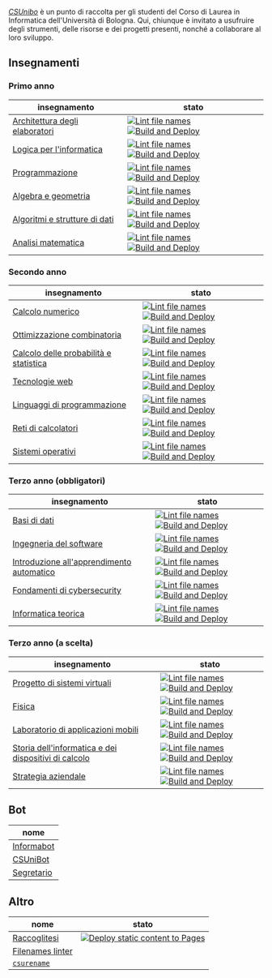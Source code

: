 [_CSUnibo_](https://csunibo.github.io) è un punto di raccolta per gli studenti
del Corso di Laurea in Informatica dell'Università di Bologna. Qui, chiunque è
invitato a usufruire degli strumenti, delle risorse e dei progetti presenti,
nonché a collaborare al loro sviluppo.

## Insegnamenti

### Primo anno

| insegnamento                                                                                | stato                                                                                                                                                                                                                                                                                                                                                                                                                                            |
| ------------------------------------------------------------------------------------------- | ------------------------------------------------------------------------------------------------------------------------------------------------------------------------------------------------------------------------------------------------------------------------------------------------------------------------------------------------------------------------------------------------------------------------------------------------ |
| [Architettura degli elaboratori](https://github.com/csunibo/architettura-degli-elaboratori) | [![Lint file names](https://github.com/csunibo/architettura-degli-elaboratori/actions/workflows/check.yml/badge.svg)](https://github.com/csunibo/architettura-degli-elaboratori/actions/workflows/check.yml) [![Build and Deploy](https://github.com/csunibo/architettura-degli-elaboratori/actions/workflows/build-and-deploy.yml/badge.svg)](https://github.com/csunibo/architettura-degli-elaboratori/actions/workflows/build-and-deploy.yml) |
| [Logica per l'informatica](https://github.com/csunibo/logica-per-informatica)               | [![Lint file names](https://github.com/csunibo/logica-per-informatica/actions/workflows/check.yml/badge.svg)](https://github.com/csunibo/logica-per-informatica/actions/workflows/check.yml) [![Build and Deploy](https://github.com/csunibo/logica-per-informatica/actions/workflows/build-and-deploy.yml/badge.svg)](https://github.com/csunibo/logica-per-informatica/actions/workflows/build-and-deploy.yml)                                 |
| [Programmazione](https://github.com/csunibo/programmazione)                                 | [![Lint file names](https://github.com/csunibo/programmazione/actions/workflows/check.yml/badge.svg)](https://github.com/csunibo/programmazione/actions/workflows/check.yml) [![Build and Deploy](https://github.com/csunibo/programmazione/actions/workflows/build-and-deploy.yml/badge.svg)](https://github.com/csunibo/programmazione/actions/workflows/build-and-deploy.yml)                                                                 |
| [Algebra e geometria](https://github.com/csunibo/algebra-e-geometria)                       | [![Lint file names](https://github.com/csunibo/algebra-e-geometria/actions/workflows/check.yml/badge.svg)](https://github.com/csunibo/algebra-e-geometria/actions/workflows/check.yml) [![Build and Deploy](https://github.com/csunibo/algebra-e-geometria/actions/workflows/build-and-deploy.yml/badge.svg)](https://github.com/csunibo/algebra-e-geometria/actions/workflows/build-and-deploy.yml)                                             |
| [Algoritmi e strutture di dati](https://github.com/csunibo/algoritmi-e-strutture-di-dati)   | [![Lint file names](https://github.com/csunibo/algoritmi-e-strutture-di-dati/actions/workflows/check.yml/badge.svg)](https://github.com/csunibo/algoritmi-e-strutture-di-dati/actions/workflows/check.yml) [![Build and Deploy](https://github.com/csunibo/algoritmi-e-strutture-di-dati/actions/workflows/build-and-deploy.yml/badge.svg)](https://github.com/csunibo/algoritmi-e-strutture-di-dati/actions/workflows/build-and-deploy.yml)     |
| [Analisi matematica](https://github.com/csunibo/analisi-matematica)                         | [![Lint file names](https://github.com/csunibo/analisi-matematica/actions/workflows/check.yml/badge.svg)](https://github.com/csunibo/analisi-matematica/actions/workflows/check.yml) [![Build and Deploy](https://github.com/csunibo/analisi-matematica/actions/workflows/build-and-deploy.yml/badge.svg)](https://github.com/csunibo/analisi-matematica/actions/workflows/build-and-deploy.yml)                                                 |

### Secondo anno

| insegnamento                                                                                                | stato                                                                                                                                                                                                                                                                                                                                                                                                                                                                            |
| ----------------------------------------------------------------------------------------------------------- | -------------------------------------------------------------------------------------------------------------------------------------------------------------------------------------------------------------------------------------------------------------------------------------------------------------------------------------------------------------------------------------------------------------------------------------------------------------------------------- |
| [Calcolo numerico](https://github.com/csunibo/calcolo-numerico)                                             | [![Lint file names](https://github.com/csunibo/calcolo-numerico/actions/workflows/check.yml/badge.svg)](https://github.com/csunibo/calcolo-numerico/actions/workflows/check.yml) [![Build and Deploy](https://github.com/csunibo/calcolo-numerico/actions/workflows/build-and-deploy.yml/badge.svg)](https://github.com/csunibo/calcolo-numerico/actions/workflows/build-and-deploy.yml)                                                                                         |
| [Ottimizzazione combinatoria](https://github.com/csunibo/ottimizzazione-combinatoria)                       | [![Lint file names](https://github.com/csunibo/ottimizzazione-combinatoria/actions/workflows/check.yml/badge.svg)](https://github.com/csunibo/ottimizzazione-combinatoria/actions/workflows/check.yml) [![Build and Deploy](https://github.com/csunibo/ottimizzazione-combinatoria/actions/workflows/build-and-deploy.yml/badge.svg)](https://github.com/csunibo/ottimizzazione-combinatoria/actions/workflows/build-and-deploy.yml)                                             |
| [Calcolo delle probabilità e statistica](https://github.com/csunibo/calcolo-delle-probabilita-e-statistica) | [![Lint file names](https://github.com/csunibo/calcolo-delle-probabilita-e-statistica/actions/workflows/check.yml/badge.svg)](https://github.com/csunibo/calcolo-delle-probabilita-e-statistica/actions/workflows/check.yml) [![Build and Deploy](https://github.com/csunibo/calcolo-delle-probabilita-e-statistica/actions/workflows/build-and-deploy.yml/badge.svg)](https://github.com/csunibo/calcolo-delle-probabilita-e-statistica/actions/workflows/build-and-deploy.yml) |
| [Tecnologie web](https://github.com/csunibo/tecnologie-web)                                                 | [![Lint file names](https://github.com/csunibo/tecnologie-web/actions/workflows/check.yml/badge.svg)](https://github.com/csunibo/tecnologie-web/actions/workflows/check.yml) [![Build and Deploy](https://github.com/csunibo/tecnologie-web/actions/workflows/build-and-deploy.yml/badge.svg)](https://github.com/csunibo/tecnologie-web/actions/workflows/build-and-deploy.yml)                                                                                                 |
| [Linguaggi di programmazione](https://github.com/csunibo/linguaggi-di-programmazione)                       | [![Lint file names](https://github.com/csunibo/linguaggi-di-programmazione/actions/workflows/check.yml/badge.svg)](https://github.com/csunibo/linguaggi-di-programmazione/actions/workflows/check.yml) [![Build and Deploy](https://github.com/csunibo/linguaggi-di-programmazione/actions/workflows/build-and-deploy.yml/badge.svg)](https://github.com/csunibo/linguaggi-di-programmazione/actions/workflows/build-and-deploy.yml)                                             |
| [Reti di calcolatori](https://github.com/csunibo/reti-di-calcolatori)                                       | [![Lint file names](https://github.com/csunibo/reti-di-calcolatori/actions/workflows/check.yml/badge.svg)](https://github.com/csunibo/reti-di-calcolatori/actions/workflows/check.yml) [![Build and Deploy](https://github.com/csunibo/reti-di-calcolatori/actions/workflows/build-and-deploy.yml/badge.svg)](https://github.com/csunibo/reti-di-calcolatori/actions/workflows/build-and-deploy.yml)                                                                             |
| [Sistemi operativi](https://github.com/csunibo/sistemi-operativi)                                           | [![Lint file names](https://github.com/csunibo/sistemi-operativi/actions/workflows/check.yml/badge.svg)](https://github.com/csunibo/sistemi-operativi/actions/workflows/check.yml) [![Build and Deploy](https://github.com/csunibo/sistemi-operativi/actions/workflows/build-and-deploy.yml/badge.svg)](https://github.com/csunibo/sistemi-operativi/actions/workflows/build-and-deploy.yml)                                                                                     |

### Terzo anno (obbligatori)

| insegnamento                                                                                                                       | stato                                                                                                                                                                                                                                                                                                                                                                                                                                                                                                               |
| ---------------------------------------------------------------------------------------------------------------------------------- | ------------------------------------------------------------------------------------------------------------------------------------------------------------------------------------------------------------------------------------------------------------------------------------------------------------------------------------------------------------------------------------------------------------------------------------------------------------------------------------------------------------------- |
| [Basi di dati](https://github.com/csunibo/basi-di-dati)                                                                            | [![Lint file names](https://github.com/csunibo/basi-di-dati/actions/workflows/check.yml/badge.svg)](https://github.com/csunibo/basi-di-dati/actions/workflows/check.yml) [![Build and Deploy](https://github.com/csunibo/basi-di-dati/actions/workflows/build-and-deploy.yml/badge.svg)](https://github.com/csunibo/basi-di-dati/actions/workflows/build-and-deploy.yml)                                                                                                                                            |
| [Ingegneria del software](https://github.com/csunibo/ingegneria-del-software)                                                      | [![Lint file names](https://github.com/csunibo/ingegneria-del-software/actions/workflows/check.yml/badge.svg)](https://github.com/csunibo/ingegneria-del-software/actions/workflows/check.yml) [![Build and Deploy](https://github.com/csunibo/ingegneria-del-software/actions/workflows/build-and-deploy.yml/badge.svg)](https://github.com/csunibo/ingegneria-del-software/actions/workflows/build-and-deploy.yml)                                                                                                |
| [Introduzione all'apprendimento automatico](https://github.com/csunibo/introduzione-apprendimento-automatico)                      | [![Lint file names](https://github.com/csunibo/introduzione-apprendimento-automatico/actions/workflows/check.yml/badge.svg)](https://github.com/csunibo/introduzione-apprendimento-automatico/actions/workflows/check.yml) [![Build and Deploy](https://github.com/csunibo/introduzione-apprendimento-automatico/actions/workflows/build-and-deploy.yml/badge.svg)](https://github.com/csunibo/introduzione-apprendimento-automatico/actions/workflows/build-and-deploy.yml)                                        |
| [Fondamenti di cybersecurity](https://github.com/csunibo/fondamenti-di-cybersecurity)                                              | [![Lint file names](https://github.com/csunibo/fondamenti-di-cybersecurity/actions/workflows/check.yml/badge.svg)](https://github.com/csunibo/fondamenti-di-cybersecurity/actions/workflows/check.yml) [![Build and Deploy](https://github.com/csunibo/fondamenti-di-cybersecurity/actions/workflows/build-and-deploy.yml/badge.svg)](https://github.com/csunibo/fondamenti-di-cybersecurity/actions/workflows/build-and-deploy.yml)                                                                                |
| [Informatica teorica](https://github.com/csunibo/informatica-teorica)                                                              | [![Lint file names](https://github.com/csunibo/informatica-teorica/actions/workflows/check.yml/badge.svg)](https://github.com/csunibo/informatica-teorica/actions/workflows/check.yml) [![Build and Deploy](https://github.com/csunibo/informatica-teorica/actions/workflows/build-and-deploy.yml/badge.svg)](https://github.com/csunibo/informatica-teorica/actions/workflows/build-and-deploy.yml)                                                                                                                |

### Terzo anno (a scelta)

| insegnamento                                                                                                                       | stato                                                                                                                                                                                                                                                                                                                                                                                                                                                                                                               |
| ---------------------------------------------------------------------------------------------------------------------------------- | ------------------------------------------------------------------------------------------------------------------------------------------------------------------------------------------------------------------------------------------------------------------------------------------------------------------------------------------------------------------------------------------------------------------------------------------------------------------------------------------------------------------- |
| [Progetto di sistemi virtuali](https://github.com/csunibo/progetto-di-sistemi-virtuali)                                            | [![Lint file names](https://github.com/csunibo/progetto-di-sistemi-virtuali/actions/workflows/check.yml/badge.svg)](https://github.com/csunibo/progetto-di-sistemi-virtuali/actions/workflows/check.yml) [![Build and Deploy](https://github.com/csunibo/progetto-di-sistemi-virtuali/actions/workflows/build-and-deploy.yml/badge.svg)](https://github.com/csunibo/progetto-di-sistemi-virtuali/actions/workflows/build-and-deploy.yml)                                                                            |
| [Fisica](https://github.com/csunibo/fisica)                                                                                        | [![Lint file names](https://github.com/csunibo/fisica/actions/workflows/check.yml/badge.svg)](https://github.com/csunibo/fisica/actions/workflows/check.yml) [![Build and Deploy](https://github.com/csunibo/fisica/actions/workflows/build-and-deploy.yml/badge.svg)](https://github.com/csunibo/fisica/actions/workflows/build-and-deploy.yml)                                                                                                                                                                    |
| [Laboratorio di applicazioni mobili](https://github.com/csunibo/laboratorio-di-applicazioni-mobili)                                | [![Lint file names](https://github.com/csunibo/laboratorio-di-applicazioni-mobili/actions/workflows/check.yml/badge.svg)](https://github.com/csunibo/laboratorio-di-applicazioni-mobili/actions/workflows/check.yml) [![Build and Deploy](https://github.com/csunibo/laboratorio-di-applicazioni-mobili/actions/workflows/build-and-deploy.yml/badge.svg)](https://github.com/csunibo/laboratorio-di-applicazioni-mobili/actions/workflows/build-and-deploy.yml)                                                    |
| [Storia dell'informatica e dei dispositivi di calcolo](https://github.com/csunibo/storia-informatica-e-dei-dispositivi-di-calcolo) | [![Lint file names](https://github.com/csunibo/storia-informatica-e-dei-dispositivi-di-calcolo/actions/workflows/check.yml/badge.svg)](https://github.com/csunibo/storia-informatica-e-dei-dispostivi-di-calcolo/actions/workflows/check.yml) [![Build and Deploy](https://github.com/csunibo/storia-informatica-e-dei-dispositivi-di-calcolo/actions/workflows/build-and-deploy.yml/badge.svg)](https://github.com/csunibo/storia-informatica-e-dei-dispositivi-di-calcolo/actions/workflows/build-and-deploy.yml) |
| [Strategia aziendale](https://github.com/csunibo/strategia-aziendale)                                                              | [![Lint file names](https://github.com/csunibo/strategia-aziendale/actions/workflows/check.yml/badge.svg)](https://github.com/csunibo/strategia-aziendale/actions/workflows/check.yml) [![Build and Deploy](https://github.com/csunibo/strategia-aziendale/actions/workflows/build-and-deploy.yml/badge.svg)](https://github.com/csunibo/strategia-aziendale/actions/workflows/build-and-deploy.yml)                                                                                                                |

## Bot

| nome                                                      |
| --------------------------------------------------------- |
| [Informabot](https://github.com/csunibo/informabot)       |
| [CSUniBot](https://github.com/csunibo/csunibot)           |
| [Segretario](https://github.com/csunibo/segretario-unibo) |

## Altro

| nome                                                            | stato                                                                                                                                                                                   |
| --------------------------------------------------------------- | --------------------------------------------------------------------------------------------------------------------------------------------------------------------------------------- |
| [Raccoglitesi](https://github.com/csunibo/raccoglitesi)         | [![Deploy static content to Pages](https://github.com/csunibo/raccoglitesi/actions/workflows/pages.yml/badge.svg)](https://github.com/csunibo/raccoglitesi/actions/workflows/pages.yml) |
| [Filenames linter](https://github.com/csunibo/filenames-linter) |                                                                                                                                                                                         |
| [`csurename`](https://github.com/csunibo/csurename)             |                                                                                                                                                                                         |
